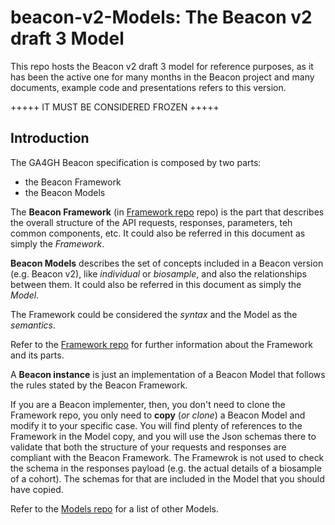 # beacon-v2-Models: The Beacon v2 draft 3 Model
This repo hosts the Beacon v2 draft 3 model for reference purposes, as it has been the active one for many months in the Beacon project and many documents, example code and presentations refers to this version.

+++++ IT MUST BE CONSIDERED FROZEN +++++

## Introduction
The GA4GH Beacon specification is composed by two parts:

* the Beacon Framework
* the Beacon Models

The **Beacon Framework** (in [Framework repo](https://github.com/ga4gh-beacon/beacon-framework-v2) repo) is the part that describes the overall structure of the API requests, responses, parameters, teh common components, etc. It could also be referred in this document as simply the *Framework*.

**Beacon Models** describes the set of concepts included in a Beacon version (e.g. Beacon v2), like *individual* or *biosample*, and also the relationships between them. It could also be referred in this document as simply the *Model*. 

The Framework could be considered the *syntax* and the Model as the *semantics*. 

Refer to the [Framework repo](https://github.com/ga4gh-beacon/beacon-framework-v2) for further information about the Framework and its parts.

A **Beacon instance** is just an implementation of a Beacon Model that follows the rules stated by the Beacon Framework.

If you are a Beacon implementer, then, you don't need to clone the Framework repo, you only need to **copy** (*or clone*) a Beacon Model and modify it to your specific case. You will find plenty of references to the Framework in the Model copy, and you will use the Json schemas there to validate that both the structure of your requests and responses are compliant with the Beacon Framework. The Framewrok is not used to check the schema in the responses payload (e.g. the actual details of a biosample of a cohort). The schemas for that are included in the Model that you should have copied.

Refer to the [Models repo](https://github.com/ga4gh-beacon/beacon-v2-Models) for a list of other Models.